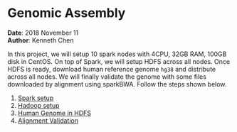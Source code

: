 # Genomic Assembly

**Date**: 2018 November 11  
**Author**: Kenneth Chen

In this project, we will setup 10 spark nodes with 4CPU, 32GB RAM, 100GB disk in CentOS. On top of Spark, we will setup HDFS across all nodes. Once HDFS is ready, download human reference genome `hg38` and distribute across all nodes. We will finally validate the genome with some files downloaded by alignment using sparkBWA. Follow the steps shown below. 

1. <a href=https://github.com/kckenneth/GenomicAssembly/blob/master/setup_spark.md>Spark setup</a>
2. <a href=https://github.com/kckenneth/GenomicAssembly/blob/master/setup_hadoop.md>Hadoop setup</a>
3. <a href=https://github.com/kckenneth/GenomicAssembly/blob/master/setup_HG38.md>Human Genome in HDFS</a>
4. <a href=https://github.com/kckenneth/GenomicAssembly/blob/master/execution.md>Alignment Validation<a>

